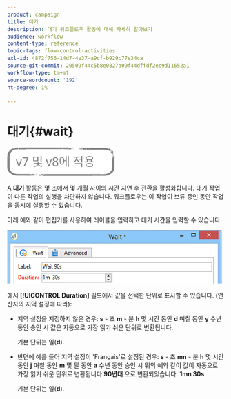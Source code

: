 ```yaml
---
product: campaign
title: 대기
description: 대기 워크플로우 활동에 대해 자세히 알아보기
audience: workflow
content-type: reference
topic-tags: flow-control-activities
exl-id: 4872f756-14d7-4e37-a9cf-b929c77e34ca
source-git-commit: 20509f44c5b8e0827a09f44dffdf2ec9d11652a1
workflow-type: tm+mt
source-wordcount: '192'
ht-degree: 1%

---
```


# 대기{#wait}

![](../../assets/common.svg)

A **대기** 활동은 몇 초에서 몇 개월 사이의 시간 지연 후 전환을 활성화합니다. 대기 작업이 다른 작업의 실행을 차단하지 않습니다. 워크플로우는 이 작업이 보류 중인 동안 작업을 동시에 실행할 수 있습니다.

아래 예와 같이 편집기를 사용하여 레이블을 입력하고 대기 시간을 입력할 수 있습니다.

![](assets/edit_wait.png)

에서 **[!UICONTROL Duration]** 필드에서 값을 선택한 단위로 표시할 수 있습니다. (연산자의 지역 설정에 따라):

* 지역 설정을 지정하지 않은 경우: **s** - 초 **m** - 분 **h** 몇 시간 동안 **d** 며칠 동안 **y** 수년 동안 승인 시 값은 자동으로 가장 읽기 쉬운 단위로 변환됩니다.

   기본 단위는 일(**d**).

* 반면에 예를 들어 지역 설정이 &#39;Français&#39;로 설정된 경우: **s** - 초 **mn** - 분 **h** 몇 시간 동안 **j** 며칠 동안 **m** 몇 달 동안 **a** 수년 동안 승인 시 위의 예와 같이 값이 자동으로 가장 읽기 쉬운 단위로 변환됩니다 **90년대** 으로 변환되었습니다. **1mn 30s**.

   기본 단위는 일(**d**).
